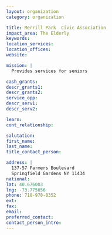 ```yaml
---
layout: organization
category: organization

title: Merrill Park  Civic Association
impact_area: The Elderly
keywords: 
location_services: 
location_offices: 
website: 

mission: |
  Provides services for seniors

cash_grants: 
descr_grants1: 
descr_grants2: 
service_opp: 
descr_serv1: 
descr_serv2: 

learn: 
cont_relationship: 

salutation: 
first_name: 
last_name: 
title_contact_person: 

address: |
  137-57 Farmers Boulevard  
  Springfield Gardens NY 11434
national: 
lat: 40.676003
lng: -73.775656
phone: 718-978-8352
ext: 
fax: 
email: 
preferred_contact: 
contact_person_intro: 
---
```

